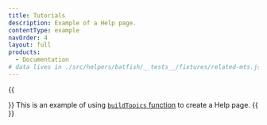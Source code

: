 ```yaml
---
title: Tutorials
description: Example of a Help page.
contentType: example
navOrder: 4
layout: full
products:
  - Documentation
# data lives in ./src/helpers/batfish/__tests__/fixtures/related-mts.json
---
```


{{<div className="mb18 txt-l color-gray">}}
This is an example of using [`buildTopics` function](/dr-ui/guides/batfish-helpers/#append-topics-helper) to create a Help page.
{{</div>}}

